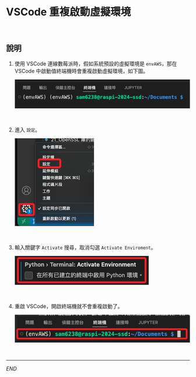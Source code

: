 # VSCode 重複啟動虛擬環境

<br>

## 說明

1. 使用 VSCode 連線數莓派時，假如系統預設的虛擬環境是 `envAWS`，那在 VSCode 中啟動值終端機時會重複啟動虛擬環境，如下圖。

    ![](images/img_26.png)

<br>

2. 進入 `設定`。

    ![](images/img_27.png)

<br>

3. 輸入關鍵字 `Activate` 搜尋，取消勾選 `Activate Enviroment`。

    ![](images/img_28.png)

<br>

4. 重啟 VSCode，開啟終端機就不會重複啟動了。

    ![](images/img_29.png)

<br>

___

_END_